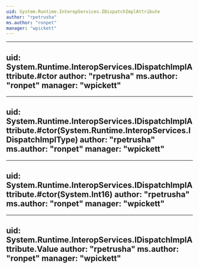 ```yaml
---
uid: System.Runtime.InteropServices.IDispatchImplAttribute
author: "rpetrusha"
ms.author: "ronpet"
manager: "wpickett"
---
```


---
uid: System.Runtime.InteropServices.IDispatchImplAttribute.#ctor
author: "rpetrusha"
ms.author: "ronpet"
manager: "wpickett"
---

---
uid: System.Runtime.InteropServices.IDispatchImplAttribute.#ctor(System.Runtime.InteropServices.IDispatchImplType)
author: "rpetrusha"
ms.author: "ronpet"
manager: "wpickett"
---

---
uid: System.Runtime.InteropServices.IDispatchImplAttribute.#ctor(System.Int16)
author: "rpetrusha"
ms.author: "ronpet"
manager: "wpickett"
---

---
uid: System.Runtime.InteropServices.IDispatchImplAttribute.Value
author: "rpetrusha"
ms.author: "ronpet"
manager: "wpickett"
---
